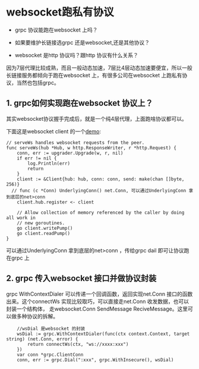 # websocket跑私有协议
* grpc 协议能跑在websocket 上吗？

* 如果要维护长链接选grpc 还是websocket,还是其他协议？

* websocket 是http 协议吗？跟http 协议有什么关系？ 


因为7层代理比较成熟，而且一般动态加速，7层比4层动态加速要便宜，所以一般长链接服务都倾向于跑在websocket 上，有很多公司在websocket
上跑私有协议，当然也包括grpc。

## 1. grpc如何实现跑在websocket 协议上？
其实websocket协议握手完成后，就是一个纯4层代理，上面跑啥协议都可以。

下面这是websocket client 的一个[demo](https://github.com/gorilla/websocket/blob/master/examples/chat/client.go):
```
// serveWs handles websocket requests from the peer.
func serveWs(hub *Hub, w http.ResponseWriter, r *http.Request) {
	conn, err := upgrader.Upgrade(w, r, nil)
	if err != nil {
		log.Println(err)
		return
	}
	client := &Client{hub: hub, conn: conn, send: make(chan []byte, 256)}
  // func (c *Conn) UnderlyingConn() net.Conn, 可以通过UnderlyingConn 拿到底层的net>conn 
	client.hub.register <- client

	// Allow collection of memory referenced by the caller by doing all work in
	// new goroutines.
	go client.writePump()
	go client.readPump()
}
```
可以通过UnderlyingConn 拿到底层的net>conn ，传给grpc dail 即可让协议跑在grpc 上

## 2. grpc 传入websocket 接口并做协议封装
grpc WithContextDialer 可以传递一个回调函数，返回实现net.Conn 接口的函数出来。这个connectWs 实现比较取巧，可以直接走net.Conn 收发数据，也可以封装一个结构体，
走websocket.Conn SendMessage ReciveMessage。这里可以做多种协议的拆解。

```	
	//wsDial 是websocket 的封装
	wsDial := grpc.WithContextDialer(func(ctx context.Context, target string) (net.Conn, error) {
		return connectWs(ctx, "ws://xxxx:xxx")
	})
	var conn *grpc.ClientConn
	conn, err := grpc.Dial(":xxx", grpc.WithInsecure(), wsDial)
```


